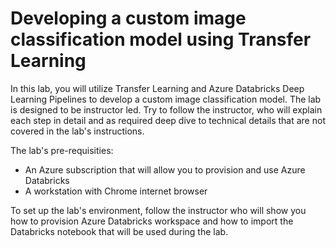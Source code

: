 # Developing a custom image classification model using Transfer Learning

In this lab, you will utilize Transfer Learning and Azure Databricks Deep Learning Pipelines to develop a custom image classification model. The lab is designed to be instructor led. Try to follow the instructor, who will explain each step in detail and as required deep dive to technical details that are not covered in the lab's instructions.

The lab's pre-requisities:
- An Azure subscription that will allow you to provision and use Azure Databricks
- A workstation with Chrome internet browser

To set up the lab's environment, follow the instructor who will show you how to provision Azure Databricks workspace and how to import the Databricks notebook that will be used during the lab.

